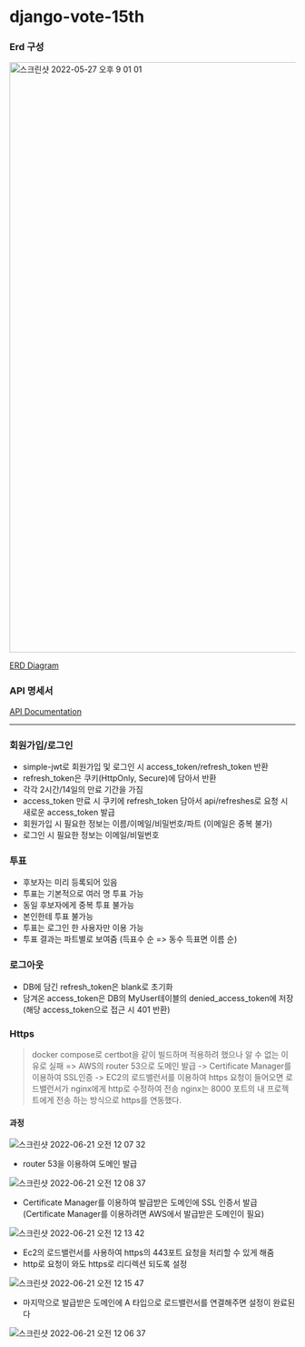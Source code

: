 # django-vote-15th

### Erd 구성
<img width="1038" alt="스크린샷 2022-05-27 오후 9 01 01" src="https://user-images.githubusercontent.com/59060780/170695491-b80cc391-e290-4fcf-a7d2-65e53850b5c6.png">

[ERD Diagram](https://www.erdcloud.com/d/QfRE7RTFGHdbL85uG)

### API 명세서
[API Documentation](https://documenter.getpostman.com/view/18320343/UzBjs7uf)

-----

### 회원가입/로그인

* simple-jwt로 회원가입 및 로그인 시 access_token/refresh_token 반환 
* refresh_token은 쿠키(HttpOnly, Secure)에 담아서 반환
* 각각 2시간/14일의 만료 기간을 가짐
* access_token 만료 시 쿠키에 refresh_token 담아서 api/refreshes로 요청 시 새로운 access_token 발급
* 회원가입 시 필요한 정보는 이름/이메일/비밀번호/파트 (이메일은 중복 불가)
* 로그인 시 필요한 정보는 이메일/비밀번호

### 투표
* 후보자는 미리 등록되어 있음
* 투표는 기본적으로 여러 명 투표 가능
* 동일 후보자에게 중복 투표 불가능
* 본인한테 투표 불가능
* 투표는 로그인 한 사용자만 이용 가능
* 투표 결과는 파트별로 보여줌 (득표수 순 => 동수 득표면 이름 순)

### 로그아웃
* DB에 담긴 refresh_token은 blank로 초기화
* 담겨온 access_token은 DB의 MyUser테이블의 denied_access_token에 저장 (해당 access_token으로 접근 시 401 반환)


### Https 
> docker compose로 certbot을 같이 빌드하며 적용하려 했으나 알 수 없는 이유로 실패 => AWS의 router 53으로 도메인 발급 -> Certificate Manager를 이용하여 SSL인증 -> EC2의 로드밸런서를 이용하여 https 요청이 들어오면 로드밸런서가 nginx에게 http로 수정하여 전송 nginx는 8000 포트의 내 프로젝트에게 전송 하는 방식으로 https를 연동했다.


#### 과정

![스크린샷 2022-06-21 오전 12 07 32](https://user-images.githubusercontent.com/59060780/174631508-c2c5a888-84eb-43e4-b1e8-fef099f6c921.png)

* router 53을 이용하여 도메인 발급


![스크린샷 2022-06-21 오전 12 08 37](https://user-images.githubusercontent.com/59060780/174631688-28c65c46-db48-4dc4-a5c7-9a97578b4be2.png)

* Certificate Manager를 이용하여 발급받은 도메인에 SSL 인증서 발급 (Certificate Manager를 이용하려면 AWS에서 발급받은 도메인이 필요)

![스크린샷 2022-06-21 오전 12 13 42](https://user-images.githubusercontent.com/59060780/174632553-49c81fd6-21af-4a98-80a5-039f481b5cfa.png)

* Ec2의 로드밸런서를 사용하여 https의 443포트 요청을 처리할 수 있게 해줌
* http로 요청이 와도 https로 리디렉션 되도록 설정


![스크린샷 2022-06-21 오전 12 15 47](https://user-images.githubusercontent.com/59060780/174632907-5e058dde-061a-414d-8581-84ce56905403.png)

* 마지막으로 발급받은 도메인에 A 타입으로 로드밸런서를 연결해주면 설정이 완료된다

![스크린샷 2022-06-21 오전 12 06 37](https://user-images.githubusercontent.com/59060780/174631343-e8803153-90a8-4b7b-a144-cbe5f5e207e7.png)

